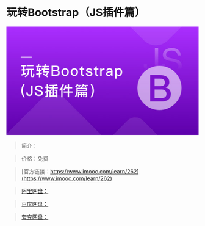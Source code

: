 # 玩转Bootstrap（JS插件篇）

![img](../../assets/5fe442e200010aca05400304.jpg)

> 简介：

> 价格：免费

> [官方链接：https://www.imooc.com/learn/262](https://www.imooc.com/learn/262)

> [阿里网盘：]()

> [百度网盘：]()

> [夸克网盘：]()
